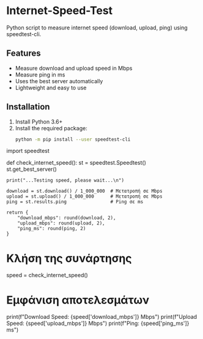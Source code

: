 # Internet-Speed-Test
Python script to measure internet speed (download, upload, ping) using speedtest-cli.
## Features
- Measure download and upload speed in Mbps
- Measure ping in ms
- Uses the best server automatically
- Lightweight and easy to use

## Installation
1. Install Python 3.6+
2. Install the required package:
   ```bash
   python -m pip install --user speedtest-cli

import speedtest  

def check_internet_speed():
    st = speedtest.Speedtest()   
    st.get_best_server()      
    
    print("...Testing speed, please wait...\n")

    download = st.download() / 1_000_000  # Μετατροπή σε Mbps
    upload = st.upload() / 1_000_000      # Μετατροπή σε Mbps
    ping = st.results.ping                # Ping σε ms

    return {
        "download_mbps": round(download, 2),
        "upload_mbps": round(upload, 2),
        "ping_ms": round(ping, 2)
    }

# Κλήση της συνάρτησης
speed = check_internet_speed()

# Εμφάνιση αποτελεσμάτων
print(f"Download Speed: {speed['download_mbps']} Mbps")
print(f"Upload Speed: {speed['upload_mbps']} Mbps")
print(f"Ping: {speed['ping_ms']} ms")


